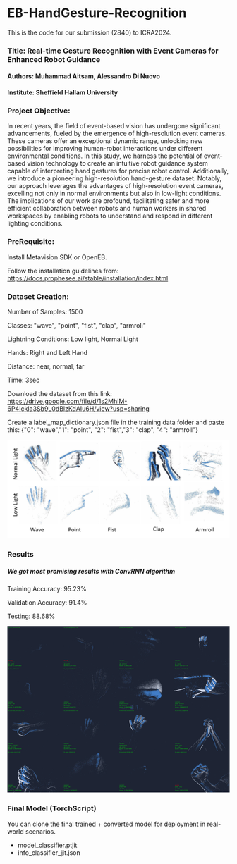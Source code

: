 # EB-HandGesture-Recognition
This is the code for our submission (2840) to ICRA2024.

### Title: Real-time Gesture Recognition with Event Cameras for Enhanced Robot Guidance

#### Authors: Muhammad Aitsam, Alessandro Di Nuovo

#### Institute: Sheffield Hallam University

### Project Objective:

In recent years, the field of event-based vision has undergone significant advancements, fueled by the emergence of high-resolution event cameras. These cameras offer an exceptional dynamic range, unlocking new possibilities for improving human-robot interactions under different environmental conditions. In this study, we harness the potential of event-based vision technology to create an intuitive robot guidance system capable of interpreting hand gestures for precise robot control. Additionally, we introduce a pioneering high-resolution hand-gesture dataset. Notably, our approach leverages the advantages of high-resolution event cameras, excelling not only in normal environments but also in low-light conditions. The implications of our work are profound, facilitating safer and more efficient collaboration between robots and human workers in shared workspaces by enabling robots to understand and respond in different lighting conditions.


### PreRequisite:

Install Metavision SDK or OpenEB.

Follow the installation guidelines from: https://docs.prophesee.ai/stable/installation/index.html

### Dataset Creation:

Number of Samples: 1500 

Classes: "wave",
        "point",
        "fist",
        "clap",
        "armroll"

Lightning Conditions: Low light, Normal Light

Hands: Right and Left Hand

Distance: near, normal, far

Time: 3sec

Download the dataset from this link: https://drive.google.com/file/d/1s2MhiM-6P4IckIa3Sb9L0dBlzKdAIu6H/view?usp=sharing

Create a label_map_dictionary.json file in the training data folder and paste this: {"0": "wave","1": "point", "2": "fist","3": "clap", "4": "armroll"}



![alt text](images/data_pic_crop.jpg)


### Results

##### We got most promising results with ConvRNN algorithm

Training Accuracy: 95.23%

Validation Accuracy: 91.4%

Testing: 88.68%


![alt text](images/training_example.gif)



### Final Model (TorchScript)

You can clone the final trained + converted model for deployment in real-world scenarios.

- model_classifier.ptjit
- info_classifier_jit.json







